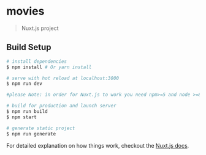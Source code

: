 # movies

> Nuxt.js project

## Build Setup

``` bash
# install dependencies
$ npm install # Or yarn install

# serve with hot reload at localhost:3000
$ npm run dev

#please Note: in order for Nuxt.js to work you need npm>=5 and node >=8

# build for production and launch server
$ npm run build
$ npm start

# generate static project
$ npm run generate
```

For detailed explanation on how things work, checkout the [Nuxt.js docs](https://github.com/nuxt/nuxt.js).

